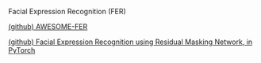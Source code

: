 Facial Expression Recognition (FER)

[(github) AWESOME-FER](https://github.com/EvelynFan/AWESOME-FER)

[(github) Facial Expression Recognition using Residual Masking Network, in PyTorch](https://github.com/phamquiluan/ResidualMaskingNetwork)
